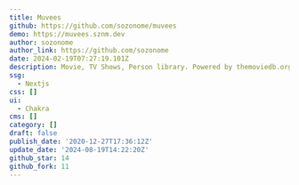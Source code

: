 ```yaml
---
title: Muvees
github: https://github.com/sozonome/muvees
demo: https://muvees.sznm.dev
author: sozonome
author_link: https://github.com/sozonome
date: 2024-02-19T07:27:19.101Z
description: Movie, TV Shows, Person library. Powered by themoviedb.org
ssg:
  - Nextjs
css: []
ui:
  - Chakra
cms: []
category: []
draft: false
publish_date: '2020-12-27T17:36:12Z'
update_date: '2024-08-19T14:22:20Z'
github_star: 14
github_fork: 11
---
```

